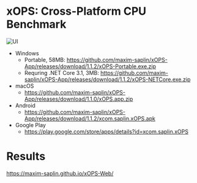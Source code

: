 # xOPS: Cross-Platform CPU Benchmark
![UI](https://github.com/maxim-saplin/xOPS-App/blob/master/Wide_img.png?raw=true)
- Windows
  - Portable, 58MB: https://github.com/maxim-saplin/xOPS-App/releases/download/1.1.2/xOPS-Portable.exe.zip
  - Requring .NET Core 3.1, 3MB: https://github.com/maxim-saplin/xOPS-App/releases/download/1.1.2/xOPS-NETCore.exe.zip
- macOS
  - https://github.com/maxim-saplin/xOPS-App/releases/download/1.1.0/xOPS.app.zip
- Android
  - https://github.com/maxim-saplin/xOPS-App/releases/download/1.1.2/xcom.saplin.xOPS.apk
- Google Play
  - https://play.google.com/store/apps/details?id=xcom.saplin.xOPS
 
# Results
https://maxim-saplin.github.io/xOPS-Web/
